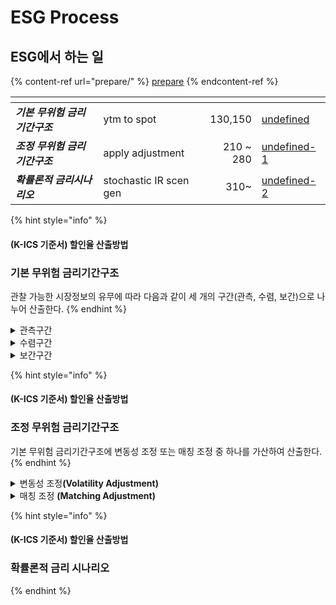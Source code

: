 # ESG Process

## ESG에서 하는 일

{% content-ref url="prepare/" %}
[prepare](prepare/)
{% endcontent-ref %}

<table data-view="cards"><thead><tr><th></th><th></th><th align="right"></th><th data-hidden data-card-target data-type="content-ref"></th></tr></thead><tbody><tr><td><em><strong>기본 무위험 금리기간구조</strong></em></td><td>ytm to spot</td><td align="right">130,150</td><td><a href="undefined/">undefined</a></td></tr><tr><td><em><strong>조정 무위험 금리기간구조</strong></em></td><td>apply adjustment</td><td align="right">210 ~ 280</td><td><a href="undefined-1/">undefined-1</a></td></tr><tr><td><em><strong>확률론적 금리시나리오</strong></em> </td><td>stochastic IR scen gen</td><td align="right">310~</td><td><a href="undefined-2/">undefined-2</a></td></tr></tbody></table>







{% hint style="info" %}
#### (K-ICS 기준서) 할인율 산출방법

### 기본 무위험 금리기간구조&#x20;

관찰 가능한 시장정보의 유무에 따라 다음과 같이 세 개의 구간(관측, 수렴, 보간)으로 나누어 산출한다.
{% endhint %}

<details>

<summary>관측구간 </summary>

<mark style="color:blue;">시장데이터를 이용하여 무위험수익률을 결정하는 구간(예시: 0년\~20년)</mark>

국고채 등 시장정보에 기반하여 결정되는 구간으로, 최종관찰만기(LOT; Last Observed Term)까지의 국고채 수익률을 이용하여 무위험이자율을 산출한다.

1. 최종관찰만기는 국고채 발행잔액, 국고채 지표물 호가 스프레드 등을 감안하여 감독원장이 정한다.
   * 원화 무위험 금리기간구조는 금융투자협회에서 공시하는 국고채금리(만기수익률)를 사용
     * 채권평가사 별 국고채 금리 산출방식 및 적용 데이터 등의 차이로 인해 특정 채권평가사의 데이터만 이용할 경우 시장 대표성이 결여될 수 있으므로 K-ICS는 금융투자협회 채권 정보센터에 공시되는 민간 채권평가사(4개사)의 평균 만기수익률을 이용
2. 국고채 수익률은 금융투자협회에서 공시하는 국고채의 만기별 채권시가평가기준수익률(민평평균)을 현물이자율로 전환하여 산출한다. (JOB130)
3. 만기별 수익률을 현물이자율로 전환 시에는 Smith-Wilson 보간법을 사용한다. (JOB150)
4. 관측구간은 최종관찰만기의 기간까지로 한다.

\-------------------------

* _최종관찰만기(LOT), Last observed term_&#x20;
  * 최종관찰만기는 DLT 기준을 만족하는 가장 긴 만기를 의미
  * 보험부채 평가를 위한 무위험 금리기간구조는 최종관찰만기(LOT)까지는 시장 데이터를 이용하고, 그 이후의 기간에 대해 금리를 추정하여 사용
* _최종관찰만기의 효과_&#x20;
  * 시장금리가 장기선도금리보다 낮은 경우, 최종관찰만기가 짧을수록 수렴구간(보간구간)이 빨라져 금리 수준이 높아지고, 최종관찰만기가 길수록 금리 수준이 낮아지는 특성

</details>

<details>

<summary>수렴구간</summary>

<mark style="color:blue;">장기선도금리에 기반하여 무위험수익률을 결정하는 구간(예시: 60년 이후)</mark>

시장에서 관찰 가능한 시장정보가 없어 장기선도금리에 기반하여 결정되는 구간으로, 이 구간의 선도금리가 장기선도금리(LTFR; Long Term Forward Rate)에 수렴하도록 무위험이자율을 산출 한다.

1. 장기선도금리의 최초수렴시점은 감독원장이 정하며, 이 시점 이후의 만기구간을 수렴구간으로 한다.
2. 장기선도금리는 다음의 기준에 따라 산출한다.
   * ㄱ. 장기선도기준금리는 실질이자율의 장기평균과 기대인플레이션율의 합으로 산출한다.
     * a. 실질이자율의 장기평균은 국내 지표금리에 연간 소비자물가상승률을 차감조정하여 산출한다.&#x20;
     * b. 기대인플레이션율은 장기 기대인플레이션율을 적용한다.
     * c. “a.”와 “b.”의 세부 산출기준은 감독원장이 정한다.
   * ᄂ. 장기선도기준금리가 직전년도 장기선도금리 대비 15bps 이상 변화한 경우에는 당해연도 장기선도 금리를 직전년도 장기선도금리 대비 15bps 상향조정(직전년도 대비 상승) 또는 하향조정(직전년도 대비 하락)한다.
   * ᄃ. 장기선도기준금리가 직전년도 장기선도금리 대비 변화폭이 15bps 미만인 경우에는 직전년도 장기 선도금리를 당해 연도에도 동일하게 적용한다.

\-----------------------------

* _장기선도금리 => 금감원에서 제공_&#x20;
  * 최종관찰만기(LOT) 이후의 기간에 대해서는 금리를 추정하여 사용하는데, 이 때 특정 구간 이후의 장기금리는 장기선도금리(LTFR; Long Term Forward Rate)에 수렴하도록 설계
    * 이때, 장기선도금리를 적용하는 최초 시점을 최초수렴시점(CP; Convergence Point)이라 함
  * 장기선도금리는 실질이자율의 장기평균에 목표인플레이션을 가산하여 산출하며, 세부 기준은 ‘할인율 자문위원회’를 통해 결정한 후 연 1회 공시

</details>

<details>

<summary>보간구간</summary>

<mark style="color:blue;">관측기간과 수렴기간 사이는 smith-wilson 기법으로 보간(예시: 20년\~60년)</mark>&#x20;

관측구간과 수렴구간 사이의 보간을 통해 결정되는 구간으로, 이 구간의 금리기간구조는 Smith-Wilson 보간법을 사용하여 추정한다.

</details>



{% hint style="info" %}
#### (K-ICS 기준서) 할인율 산출방법

### 조정 무위험 금리기간구조&#x20;

기본 무위험 금리기간구조에 변동성 조정 또는 매칭 조정 중 하나를 가산하여 산출한다.
{% endhint %}

<details>

<summary>변동성 조정<strong>(Volatility Adjustment)</strong></summary>

보험산업 대표 포트폴리오의 위험스프레드에서 신용위험스프레드를 차감한 후 적용비율을 곱하여 산출

$$\it VA = \footnotesize  적용비율 \cdot \displaystyle \sum_{i} w_{i}\cdot (\it 위험스프레드_i - 신용위험스프레드_i)$$

* $$w_i$$ : 보험산업 대표 포트폴리오의 신용등급별·자산별 투자비중
* $$\it \footnotesize 위험스프레드_i$$ : 채권(특수채, 금융채, 회사채)의 신용등급·만기별 국고채수익률 대비 스프레드를 투자비중에 따라 가중평균
* $$\it \footnotesize 신용위험스프레드_i$$ :  보험산업 대표 포트폴리오의 부도위험 및 신용등급 하락위험을 스프레드로 환산
* $$\it \footnotesize 적용비율$$ :  보험산업 대표 포트폴리오에서 관찰되는 위험스프레드(신용위험스프레드 제외) 중 보험부채 할인율에 반영하는 비율, 금리부자산과 금리부부채 간 규모 차이 등을 고려하여 결정(80%)

관측구간에 해당하는 기본 무위험 금리기간구조에만 변동성 조정을 가산한 후 보간구간을 재추정하여 사용한다. 이 때, 변동성 조정을 가산한 조정 무위험 금리기간구조는 감독원장이 제시한다.

</details>

<details>

<summary>매칭 조정 <strong>(Matching Adjustment)</strong></summary>

개별 보험회사 자산 포트폴리오의 특성을 반영한 매칭 조정을 적용하는 경우, 모든 만기구간에 대해 매칭 조정을 가산한다. 매칭 조정은 “5-5. 매칭 조정”에서 정한 기준에 따라 보험회사가 직접 산출하여야 한다.

#### < 목적 >

* 변동성 조정은 자산의 위험 스프레드를 보험부채 할인율에 반영함으로써 순자산가치의 변동성을 완화하는 역할을 하지만, 보험산업 대표 포트폴리오에 기반하여 위험 스프레드를 산출하기 때문에 개별 보험회사 자산 포트폴리오를 적용한 위험 스프레드를 정확하게 반영하지는 못함
* 보험회사의 보험부채와 매칭 자산의 현금흐름과 일치하는 등 일정 요건을 충족 하는 경우, 감독원장의 승인 하에 보험회사 자산 포트폴리오의 위험 스프레드를 부채 할인율에 동일하게 사용할 수 있으며, 이를 통해 금리변동에 따른 자산과 부채의 변동성을 회사 특성에 맞게 일치시킬 수 있음

#### < 적용요건 >

1. 보험부채의 현금흐름이 자산의 현금흐름과 유사한 구조로 발생하는 등 일정 요건 충족시 감독원장의 승인 하에 매칭 조정을 적용할 수 있다.
2. 매칭 조정은 다음 두 단일 할인율의 차이로 산출한다.
   * 부채 현금흐름의 현가와 자산 포트폴리오 시가를 동일하게 만드는 단일 할인율
   * 부채 현금흐름을 무위험 금리기간구조로 할인한 경우와 단일 할인율로 할인한 경우 현가를 동일하게 만드는 단일 할인율
3. 매칭 조정은 적용요건 (모두 충족)&#x20;
   * 보험부채가 유사한 현금흐름을 가진 자산 포트폴리오에 할당되고, 보험기간동안 할당이 유지되어야 한다.
   * 매칭 조정이 적용된 부채와 할당된 자산 포트폴리오는 보험회사의 다른 활동과 구별되어 식별·조직·운영되며, 매칭 조정 적용을 통해 할당된 자산 포트폴리오는 보험회사의 다른 활동으로 야기되는 손실을 보전하는데 사용될 수 없다.
   * 할당된 자산 포트폴리오의 기대현금흐름은 부채 포트폴리오의 기대현금흐름을 복제한다. 어떠한 미스매칭도 보험사업에 내재하는 위험과 관련하여 중대한 리스크를 발생시키지 않는다.
   * 부채 포트폴리오의 근원이 되는 보험계약은 미래 보험료 납부를 발생시키지 않는다.
   * 부채 포트폴리오와 관련된 underwriting risk는 사망, 장수, 사업비리스크만 해당된다.
   * 사망리스크가 포함된 부채 포트폴리오의 현행추정부채는 충격 발생시 5% 이상 증가하지 않는다.
   * 부채 포트폴리오에 대한 계약자 옵션이 없거나 해약환급금이 자산가치를 초과하지 않는 해지옵션만 행사할 수 있다.
   * 할당된 자산 포트폴리오의 현금흐름은 고정되며 자산발행자 또는 제3자에 의해 변경될 수 없으나, 인플레이션 영향이 제외된 현금흐름이 고정된 자산을 사용할 수 있다.

</details>



{% hint style="info" %}
#### (K-ICS 기준서) 할인율 산출방법

### 확률론적 금리 시나리오


{% endhint %}

